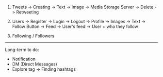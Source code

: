 1. Tweets
    -> Creating
        -> Text
        -> Image -> Media Storage Server
    -> Delete
    -> Retweeting

2. Users
    -> Register
    -> Login
    -> Logout
    -> Profile
        -> Images
        -> Text
        -> Follow Button
    -> Feed
        -> User's feed
        -> User + who they follow

3. Following / Followers

-------

Long-term to do:
- Notification
- DM (Direct Messages)
- Explore tag  -> Finding hashtags
        